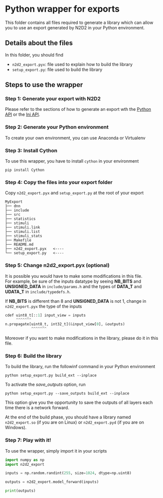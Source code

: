 # Python wrapper for exports

This folder contains all files required to generate a library which can allow 
you to use an export generated by N2D2 in your Python environment.

## Details about the files

In this folder, you should find
- `n2d2_export.pyx`: file used to explain how to build the library
- `setup_export.py`: file used to build the library

## Steps to use the wrapper

### Step 1: Generate your export with N2D2

Please refer to the sections of how to generate an export wth the [Python API](https://cea-list.github.io/N2D2-docs/python_api/export.html) or the [Ini API](https://cea-list.github.io/N2D2-docs/export/CPP.html).


### Step 2: Generate your Python environment

To create your own environment, you can use Anaconda or Virtualenv


### Step 3: Install Cython

To use this wrapper, you have to install `cython` in your environment
```
pip install Cython
```


### Step 4: Copy the files into your export folder

Copy `n2d2_export.pyx` and `setup_export.py` at the root of your export

```
MyExport
├── dnn
├── include
├── src
├── statistics
├── stimuli
├── stimuli.link
├── stimuli.list
├── stimuli_stats
├── Makefile
├── README.md
├── n2d2_export.pyx   <----
└── setup_export.py   <----
```


### Step 5: Change n2d2_export.pyx (optional)

It is possible you would have to make some modifications in this file. <br>
For example, be sure of the inputs datatype by seeing **NB_BITS** and **UNSIGNED_DATA** in `include/params.h` 
and the types of **DATA_T** and **UDATA_T** in `include/typedefs.h`.

If **NB_BITS** is different than 8 and **UNSIGNED_DATA** is not 1, 
change in `n2d2_export.pyx` the type of the inputs

```python
cdef uint8_t[::1] input_view = inputs
     ^^^^^^^
n.propagate[uint8_t, int32_t](&input_view[0], &outputs)
            ^^^^^^^
```

Moreover if you want to make modifications in the library, please do it in this file.


### Step 6: Build the library

To build the library, run the followinf command in your Python environment
```
python setup_export.py build_ext --inplace
```

To activate the *save_outputs* option, run
```
python setup_export.py --save_outputs build_ext --inplace
```
This option give you the opportunity to save the outputs of all layers each time there is a network forward.

At the end of the build phase, you should have a library named `n2d2_export.so` (if you are on Linux) 
or `n2d2_export.pyd` (if you are on Windows).


### Step 7: Play with it!

To use the wrapper, simply import it in your scripts

```python
import numpy as np
import n2d2_export

inputs = np.random.randint(255, size=1024, dtype=np.uint8)

outputs = n2d2_export.model_forward(inputs)

print(outputs)
```